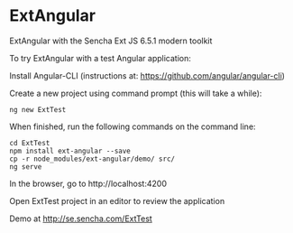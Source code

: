 ExtAngular
==========

ExtAngular with the Sencha Ext JS 6.5.1 modern toolkit

To try ExtAngular with a test Angular application:

Install Angular-CLI  (instructions at: https://github.com/angular/angular-cli)

Create a new project using command prompt (this will take a while):

	ng new ExtTest

When finished, run the following commands on the command line:

	cd ExtTest
	npm install ext-angular --save
	cp -r node_modules/ext-angular/demo/ src/
	ng serve

In the browser, go to http://localhost:4200

Open ExtTest project in an editor to review the application

Demo at http://se.sencha.com/ExtTest
